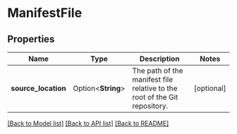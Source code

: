 # ManifestFile

## Properties

Name | Type | Description | Notes
------------ | ------------- | ------------- | -------------
**source_location** | Option<**String**> | The path of the manifest file relative to the root of the Git repository. | [optional]

[[Back to Model list]](../README.md#documentation-for-models) [[Back to API list]](../README.md#documentation-for-api-endpoints) [[Back to README]](../README.md)


